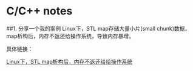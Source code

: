 # C/C++ notes

##1. 分享一个我的案例
Linux下，STL map存储大量小片(small chunk)数据，map析构后，内存不返还给操作系统，导致内存暴增。

具体链接：

[Linux下，STL map析构后，内存不返还给给操作系统](./0001/)

